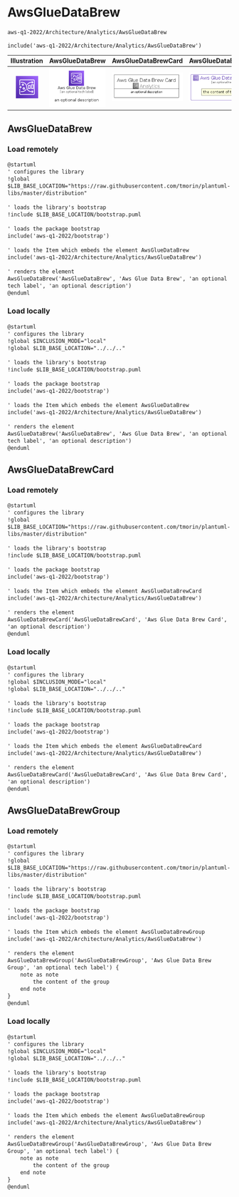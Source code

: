 # AwsGlueDataBrew


```text
aws-q1-2022/Architecture/Analytics/AwsGlueDataBrew
```

```text
include('aws-q1-2022/Architecture/Analytics/AwsGlueDataBrew')
```



| Illustration | AwsGlueDataBrew | AwsGlueDataBrewCard | AwsGlueDataBrewGroup |
| :---: | :---: | :---: | :---: |
| ![illustration for Illustration](../../../aws-q1-2022/Architecture/Analytics/AwsGlueDataBrew.png) | ![illustration for AwsGlueDataBrew](../../../aws-q1-2022/Architecture/Analytics/AwsGlueDataBrew.Local.png) | ![illustration for AwsGlueDataBrewCard](../../../aws-q1-2022/Architecture/Analytics/AwsGlueDataBrewCard.Local.png) | ![illustration for AwsGlueDataBrewGroup](../../../aws-q1-2022/Architecture/Analytics/AwsGlueDataBrewGroup.Local.png) |




## AwsGlueDataBrew

### Load remotely
```plantuml
@startuml
' configures the library
!global $LIB_BASE_LOCATION="https://raw.githubusercontent.com/tmorin/plantuml-libs/master/distribution"

' loads the library's bootstrap
!include $LIB_BASE_LOCATION/bootstrap.puml

' loads the package bootstrap
include('aws-q1-2022/bootstrap')

' loads the Item which embeds the element AwsGlueDataBrew
include('aws-q1-2022/Architecture/Analytics/AwsGlueDataBrew')

' renders the element
AwsGlueDataBrew('AwsGlueDataBrew', 'Aws Glue Data Brew', 'an optional tech label', 'an optional description')
@enduml
```

### Load locally
```plantuml
@startuml
' configures the library
!global $INCLUSION_MODE="local"
!global $LIB_BASE_LOCATION="../../.."

' loads the library's bootstrap
!include $LIB_BASE_LOCATION/bootstrap.puml

' loads the package bootstrap
include('aws-q1-2022/bootstrap')

' loads the Item which embeds the element AwsGlueDataBrew
include('aws-q1-2022/Architecture/Analytics/AwsGlueDataBrew')

' renders the element
AwsGlueDataBrew('AwsGlueDataBrew', 'Aws Glue Data Brew', 'an optional tech label', 'an optional description')
@enduml
```

## AwsGlueDataBrewCard

### Load remotely
```plantuml
@startuml
' configures the library
!global $LIB_BASE_LOCATION="https://raw.githubusercontent.com/tmorin/plantuml-libs/master/distribution"

' loads the library's bootstrap
!include $LIB_BASE_LOCATION/bootstrap.puml

' loads the package bootstrap
include('aws-q1-2022/bootstrap')

' loads the Item which embeds the element AwsGlueDataBrewCard
include('aws-q1-2022/Architecture/Analytics/AwsGlueDataBrew')

' renders the element
AwsGlueDataBrewCard('AwsGlueDataBrewCard', 'Aws Glue Data Brew Card', 'an optional description')
@enduml
```

### Load locally
```plantuml
@startuml
' configures the library
!global $INCLUSION_MODE="local"
!global $LIB_BASE_LOCATION="../../.."

' loads the library's bootstrap
!include $LIB_BASE_LOCATION/bootstrap.puml

' loads the package bootstrap
include('aws-q1-2022/bootstrap')

' loads the Item which embeds the element AwsGlueDataBrewCard
include('aws-q1-2022/Architecture/Analytics/AwsGlueDataBrew')

' renders the element
AwsGlueDataBrewCard('AwsGlueDataBrewCard', 'Aws Glue Data Brew Card', 'an optional description')
@enduml
```

## AwsGlueDataBrewGroup

### Load remotely
```plantuml
@startuml
' configures the library
!global $LIB_BASE_LOCATION="https://raw.githubusercontent.com/tmorin/plantuml-libs/master/distribution"

' loads the library's bootstrap
!include $LIB_BASE_LOCATION/bootstrap.puml

' loads the package bootstrap
include('aws-q1-2022/bootstrap')

' loads the Item which embeds the element AwsGlueDataBrewGroup
include('aws-q1-2022/Architecture/Analytics/AwsGlueDataBrew')

' renders the element
AwsGlueDataBrewGroup('AwsGlueDataBrewGroup', 'Aws Glue Data Brew Group', 'an optional tech label') {
    note as note
        the content of the group
    end note
}
@enduml
```

### Load locally
```plantuml
@startuml
' configures the library
!global $INCLUSION_MODE="local"
!global $LIB_BASE_LOCATION="../../.."

' loads the library's bootstrap
!include $LIB_BASE_LOCATION/bootstrap.puml

' loads the package bootstrap
include('aws-q1-2022/bootstrap')

' loads the Item which embeds the element AwsGlueDataBrewGroup
include('aws-q1-2022/Architecture/Analytics/AwsGlueDataBrew')

' renders the element
AwsGlueDataBrewGroup('AwsGlueDataBrewGroup', 'Aws Glue Data Brew Group', 'an optional tech label') {
    note as note
        the content of the group
    end note
}
@enduml
```

